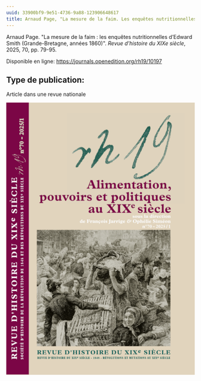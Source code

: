 ```yaml
---
uuid: 33900bf9-9e51-4736-9a88-123906648617
title: Arnaud Page, "La mesure de la faim. Les enquêtes nutritionnelles d’Edward Smith (Grande-Bretagne, années 1860)"
---
```


Arnaud Page. "La mesure de la faim : les enquêtes nutritionnelles d’Edward Smith (Grande-Bretagne, années 1860)". _Revue d’histoire du XIXe siècle_, 2025, 70, pp. 79-95.

Disponible en ligne: https://journals.openedition.org/rh19/10197

## Type de publication:
Article dans une revue nationale

![verysmall](couverture_rh19_70_2025.png)
